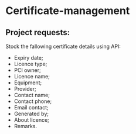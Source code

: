 # Certificate-management

## Project requests:
Stock the fallowing certificate details using API: 
- Expiry date;
- Licence type;
- PCI owner;
- Licence name;
- Equipment;
- Provider;
- Contact name;
- Contact phone;
- Email contact;
- Generated by;
- About licence;
- Remarks.
